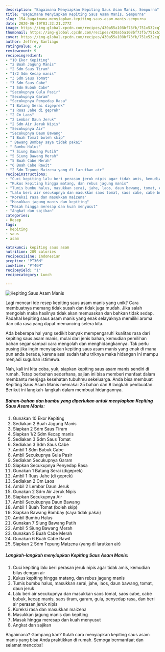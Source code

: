 ```yaml
---
description: "Bagaimana Menyiapkan Kepiting Saus Asam Manis, Sempurna"
title: "Bagaimana Menyiapkan Kepiting Saus Asam Manis, Sempurna"
slug: 154-bagaimana-menyiapkan-kepiting-saus-asam-manis-sempurna
date: 2020-06-19T03:32:21.277Z
image: https://img-global.cpcdn.com/recipes/430a55a108bf73fb/751x532cq70/kepiting-saus-asam-manis-foto-resep-utama.jpg
thumbnail: https://img-global.cpcdn.com/recipes/430a55a108bf73fb/751x532cq70/kepiting-saus-asam-manis-foto-resep-utama.jpg
cover: https://img-global.cpcdn.com/recipes/430a55a108bf73fb/751x532cq70/kepiting-saus-asam-manis-foto-resep-utama.jpg
author: Jeffrey Santiago
ratingvalue: 4.9
reviewcount: 9
recipeingredient:
- "10 Ekor Kepiting"
- "2 Buah Jagung Manis"
- "2 Sdm Saus Tiram"
- "1/2 Sdm Kecap manis"
- "3 Sdm Saus Tomat"
- "3 Sdm Saus Cabe"
- "1 Sdm Bubuk Cabe"
- "Secukupnya Gula Pasir"
- "Secukupnya Garam"
- "Secukupnya Penyedap Rasa"
- "1 Batang Serai digeprek"
- "1 Ruas Jahe di geprek"
- "2 Cm Laos"
- "2 Lembar Daun Jeruk"
- "2 Sdm Air Jeruk Nipis"
- "Secukupnya Air"
- "Secukupnya Daun Bawang"
- "1 Buah Tomat boleh skip"
- " Bawang Bombay saya tidak pakai"
- " Bumbu Halus"
- "7 Siung Bawang Putih"
- "5 Siung Bawang Merah"
- "5 Buah Cabe Merah"
- "6 Buah Cabe Rawit"
- "2 Sdm Tepung Maizena yang di larutkan air"
recipeinstructions:
- "Cuci kepiting lalu beri perasan jeruk nipis agar tidak amis, kemudian bilas dengan air"
- "Kukus kepiting hingga matang, dan rebus jagung manis"
- "Tumis bumbu halus, masukkan serai, jahe, laos, daun bawang, tomat, daun jeruk"
- "Lalu beri air secukupnya dan masukkan saos tomat, saos cabe, cabe bubuk, kecap manis, saos tiram, garam, gula, penyedap rasa, dan beri air perasan jeruk nipis"
- "Koreksi rasa dan masukkan maizena"
- "Masukkan jagung manis dan kepiting"
- "Masak hingga meresap dan kuah menyusut"
- "Angkat dan sajikan"
categories:
- Resep
tags:
- kepiting
- saus
- asam

katakunci: kepiting saus asam 
nutrition: 209 calories
recipecuisine: Indonesian
preptime: "PT36M"
cooktime: "PT46M"
recipeyield: "1"
recipecategory: Lunch

---
```



![Kepiting Saus Asam Manis](https://img-global.cpcdn.com/recipes/430a55a108bf73fb/751x532cq70/kepiting-saus-asam-manis-foto-resep-utama.jpg)

Lagi mencari ide resep kepiting saus asam manis yang unik? Cara membuatnya memang tidak susah dan tidak juga mudah. Jika salah mengolah maka hasilnya tidak akan memuaskan dan bahkan tidak sedap. Padahal kepiting saus asam manis yang enak selayaknya memiliki aroma dan cita rasa yang dapat memancing selera kita.



Ada beberapa hal yang sedikit banyak mempengaruhi kualitas rasa dari kepiting saus asam manis, mulai dari jenis bahan, kemudian pemilihan bahan segar sampai cara mengolah dan menghidangkannya. Tak perlu pusing jika ingin menyiapkan kepiting saus asam manis yang enak di mana pun anda berada, karena asal sudah tahu triknya maka hidangan ini mampu menjadi suguhan istimewa.


Nah, kali ini kita coba, yuk, siapkan kepiting saus asam manis sendiri di rumah. Tetap berbahan sederhana, sajian ini bisa memberi manfaat dalam membantu menjaga kesehatan tubuhmu sekeluarga. Anda bisa membuat Kepiting Saus Asam Manis memakai 25 bahan dan 8 langkah pembuatan. Berikut ini langkah-langkah dalam membuat hidangannya.

<!--inarticleads1-->

##### Bahan-bahan dan bumbu yang diperlukan untuk menyiapkan Kepiting Saus Asam Manis:

1. Gunakan 10 Ekor Kepiting
1. Sediakan 2 Buah Jagung Manis
1. Siapkan 2 Sdm Saus Tiram
1. Siapkan 1/2 Sdm Kecap manis
1. Sediakan 3 Sdm Saus Tomat
1. Sediakan 3 Sdm Saus Cabe
1. Ambil 1 Sdm Bubuk Cabe
1. Ambil Secukupnya Gula Pasir
1. Sediakan Secukupnya Garam
1. Siapkan Secukupnya Penyedap Rasa
1. Gunakan 1 Batang Serai (digeprek)
1. Ambil 1 Ruas Jahe (di geprek)
1. Sediakan 2 Cm Laos
1. Ambil 2 Lembar Daun Jeruk
1. Gunakan 2 Sdm Air Jeruk Nipis
1. Siapkan Secukupnya Air
1. Ambil Secukupnya Daun Bawang
1. Ambil 1 Buah Tomat (boleh skip)
1. Siapkan  Bawang Bombay (saya tidak pakai)
1. Ambil  Bumbu Halus
1. Gunakan 7 Siung Bawang Putih
1. Ambil 5 Siung Bawang Merah
1. Gunakan 5 Buah Cabe Merah
1. Gunakan 6 Buah Cabe Rawit
1. Siapkan 2 Sdm Tepung Maizena (yang di larutkan air)




<!--inarticleads2-->

##### Langkah-langkah menyiapkan Kepiting Saus Asam Manis:

1. Cuci kepiting lalu beri perasan jeruk nipis agar tidak amis, kemudian bilas dengan air
1. Kukus kepiting hingga matang, dan rebus jagung manis
1. Tumis bumbu halus, masukkan serai, jahe, laos, daun bawang, tomat, daun jeruk
1. Lalu beri air secukupnya dan masukkan saos tomat, saos cabe, cabe bubuk, kecap manis, saos tiram, garam, gula, penyedap rasa, dan beri air perasan jeruk nipis
1. Koreksi rasa dan masukkan maizena
1. Masukkan jagung manis dan kepiting
1. Masak hingga meresap dan kuah menyusut
1. Angkat dan sajikan




Bagaimana? Gampang kan? Itulah cara menyiapkan kepiting saus asam manis yang bisa Anda praktikkan di rumah. Semoga bermanfaat dan selamat mencoba!
